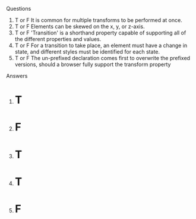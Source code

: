 Questions
1. T or F It is common for multiple transforms to be performed at once.
2. T or F Elements can be skewed on the x, y, or z-axis.
3. T or F 'Transition' is a shorthand property capable of supporting all of the different properties and values.
4. T or F For a transition to take place, an element must have a change in state, and different styles must be identified for each state.
5. T or F The un-prefixed declaration comes first to overwrite the prefixed versions, should a browser fully support the transform property









Answers
1. # T #
2. # F #
3. # T #
4. # T #
5. # F #
